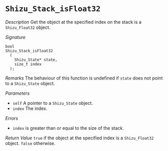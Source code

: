 # `Shizu_Stack_isFloat32`

*Description*
Get the object at the specified index on the stack is a `Shizu_Float32` object.

*Signature*
```
bool
Shizu_Stack_isFloat32
  (
    Shizu_State* state,
    size_t index
  );
```

*Remarks*
The behaviour of this function is undefined if `state` does not point to a `Shizu_State` object.

*Parameters*
- `self` A pointer to a `Shizu_State` object.
- `index` The index.

*Errors*
- `index` is greater than or equal to the size of the stack.

*Return Value*
`true` if the object at the specified index is a `Shizu_Float32` object. `false` otherwise.